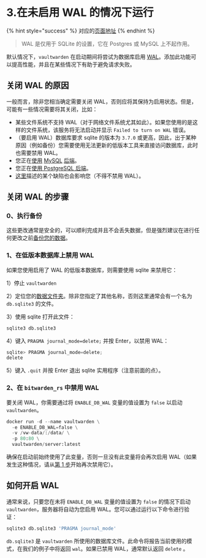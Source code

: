 # 3.在未启用 WAL 的情况下运行

{% hint style="success" %}
对应的[页面地址](https://github.com/dani-garcia/bitwarden_rs/wiki/Running-without-WAL-enabled)
{% endhint %}

> WAL 是仅用于 SQLite 的设置，它在 Postgres 或 MySQL 上不起作用。

默认情况下，`vaultwarden` 在启动期间将尝试为数据库启用 [WAL](https://sqlite.org/wal.html)。添加此功能可以提高性能，并且在某些情况下有助于避免请求失败。

## 关闭 WAL 的原因 <a id="reasons-to-turn-wal-off"></a>

一般而言，除非您相当确定需要关闭 WAL，否则应将其保持为启用状态。但是，可能有一些情况需要将其关闭，比如：

* 某些文件系统不支持 WAL（对于网络文件系统尤其如此）。如果您使用的是这样的文件系统，该服务将无法启动并显示 `Failed to turn on WAL` 错误。
* （要启用 WAL）数据库要求 sqlite 的版本为 `3.7.0` 或更高，因此，出于某种原因（例如备份）您需要使用无法更新的低版本工具来直接访问数据库，此时也需要禁用 WAL。
* 您正在[使用](using-the-mariadb-mysql-backend.md) [MySQL](using-the-mariadb-mysql-backend.md) [后端](using-the-mariadb-mysql-backend.md)。
* 您正在[使用 PostgreSQL 后端](using-the-postgresql-backend.md)。
* [这里](https://sqlite.org/wal.html#advantages)描述的某个缺陷也会影响您（不得不禁用 WAL）。

## 关闭 WAL 的步骤 <a id="how-to-turn-wal-off"></a>

### 0、执行备份 <a id="0-make-backup"></a>

这些更改通常是安全的，可以顺利完成并且不会丢失数据，但是强烈建议在进行任何更改之前[备份您的数据](../../other-information/backing-up-your-vault.md)。

### 1、在低版本数据库上禁用 WAL <a id="1-disable-wal-on-old-db"></a>

如果您使用启用了 WAL 的低版本数据库，则需要使用 sqlite 来禁用它：

1）停止 `vaultwarden`

2）定位您的[数据文件夹](../changing-persistent-data-location.md)。除非您指定了其他名称，否则这里通常会有一个名为 `db.sqlite3` 的文件。

3）使用 sqlite 打开此文件：

```python
sqlite3 db.sqlite3
```

4）键入 `PRAGMA journal_mode=delete;` 并按 Enter，以禁用 WAL：

```python
sqlite> PRAGMA journal_mode=delete;
delete
```

5）键入 `.quit` 并按 Enter 退出 sqlite 实用程序（注意前面的点）。

### 2、在 `bitwarden_rs` 中禁用 WAL  <a id="2-disable-wal-in-bitwarden_rs"></a>

要关闭 WAL，你需要通过将 `ENABLE_DB_WAL` 变量的值设置为 `false` 以启动 `vaultwarden`。

```python
docker run -d --name vaultwarden \
  -e ENABLE_DB_WAL=false \
  -v /vw-data/:/data/ \
  -p 80:80 \
  vaultwarden/server:latest
```

确保在启动前始终使用了此变量，否则一旦没有此变量将会再次启用 WAL（如果发生这种情况，请从[第 1 步](running-without-wal-enabled.md#1-disable-wal-on-old-db)开始再次禁用它）。

## 如何开启 WAL <a id="how-to-turn-wal-on"></a>

通常来说，只要您在未将 `ENABLE_DB_WAL` 变量的值设置为 `false` 的情况下启动 `vaultwarden`，服务器将自动为您启用 WAL。您可以通过运行以下命令进行验证：

```python
sqlite3 db.sqlite3 'PRAGMA journal_mode'
```

`db.sqlite3` 是 `vaultwarden` 所使用的数据库文件。此命令将报告当前使用的模式，在我们的例子中将返回 `wal`。如果已禁用 WAL，通常默认返回 `delete` 。


